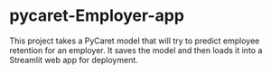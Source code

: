 # pycaret-Employer-app
This project takes a PyCaret model that will try to predict employee retention for an employer. It saves the model and then loads it into a Streamlit web app for deployment.
